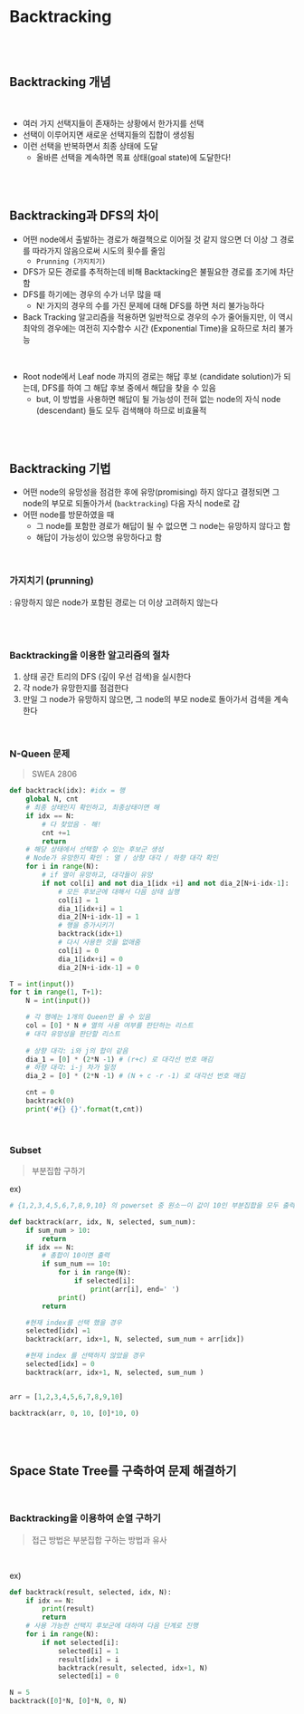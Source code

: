 # Backtracking

<br>

<br>

## Backtracking 개념

<br>

- 여러 가지 선택지들이 존재하는 상황에서 한가지를 선택
- 선택이 이루어지면 새로운 선택지들의 집합이 생성됨
- 이런 선택을 반복하면서 최종 상태에 도달
  - 올바른 선택을 계속하면 목표 상태(goal state)에 도달한다!

<br>

<br>

## Backtracking과 DFS의 차이

- 어떤 node에서 출발하는 경로가 해결책으로 이어질 것 같지 않으면 더 이상 그 경로를 따라가지 않음으로써 시도의 횟수를 줄임
  - `Prunning (가지치기)`
- DFS가 모든 경로를 추적하는데 비해 Backtacking은 불필요한 경로를 조기에 차단함
- DFS를 하기에는 경우의 수가 너무 많을 때
  - N! 가지의 경우의 수를 가진 문제에 대해 DFS를 하면 처리 불가능하다
- Back Tracking 알고리즘을 적용하면 일반적으로 경우의 수가 줄어들지만, 이 역시 최악의 경우에는 여전히 지수함수 시간 (Exponential Time)을 요하므로 처리 불가능

<br>

- Root node에서 Leaf node 까지의 경로는 해답 후보 (candidate solution)가 되는데, DFS를 하여 그 해답 후보 중에서 해답을 찾을 수 있음
  - but, 이 방법을 사용하면 해답이 될 가능성이 전혀 없는 node의 자식 node (descendant) 들도 모두 검색해야 하므로 비효율적

<br>

<br>

## Backtracking 기법

- 어떤 node의 유망성을 점검한 후에 유망(promising) 하지 않다고 결정되면 그 node의 부모로 되돌아가서 (`backtracking`)  다음 자식 node로 감
- 어떤 node를 방문하였을 때
  - 그 node를 포함한 경로가 해답이 될 수 없으면 그 node는 유망하지 않다고 함
  - 해답이 가능성이 있으명 유망하다고 함

<br>

### 가지치기 (prunning)

: 유망하지 않은 node가 포함된 경로는 더 이상 고려하지 않는다

<br>

<br>

### Backtracking을 이용한 알고리즘의 절차

1. 상태 공간 트리의 DFS (깊이 우선 검색)을 실시한다
2. 각 node가 유망한지를 점검한다
3. 만일 그 node가 유망하지 않으면, 그 node의 부모 node로 돌아가서 검색을 계속한다

<br>

### N-Queen 문제

> SWEA 2806

```python
def backtrack(idx): #idx = 행
    global N, cnt
    # 최종 상태인지 확인하고, 최종상태이면 해
    if idx == N:
        # 다 찾았음 - 해!
        cnt +=1
        return 
    # 해당 상태에서 선택할 수 있는 후보군 생성
    # Node가 유망한지 확인 : 열 / 상향 대각 / 하향 대각 확인
    for i in range(N):
        # if 열이 유망하고, 대각들이 유망
        if not col[i] and not dia_1[idx +i] and not dia_2[N+i-idx-1]:
            # 모든 후보군에 대해서 다음 상태 실행 
            col[i] = 1
            dia_1[idx+i] = 1
            dia_2[N+i-idx-1] = 1
            # 행을 증가시키기
            backtrack(idx+1)
            # 다시 사용한 것을 없애줌
            col[i] = 0
            dia_1[idx+i] = 0
            dia_2[N+i-idx-1] = 0

T = int(input())
for t in range(1, T+1):
    N = int(input())

    # 각 행에는 1개의 Queen만 올 수 있음
    col = [0] * N # 열의 사용 여부를 판단하는 리스트
    # 대각 유망성을 판단할 리스트
    
    # 상향 대각: i와 j의 합이 같음
    dia_1 = [0] * (2*N -1) # (r+c) 로 대각선 번호 매김
    # 하향 대각: i-j 차가 일정
    dia_2 = [0] * (2*N -1) # (N + c -r -1) 로 대각선 번호 매김

    cnt = 0
    backtrack(0)
    print('#{} {}'.format(t,cnt))
```

<br>

### Subset

> 부분집합 구하기

ex)

```python
# {1,2,3,4,5,6,7,8,9,10} 의 powerset 중 원소ㅡ이 값이 10인 부분집합을 모두 출력하시오.

def backtrack(arr, idx, N, selected, sum_num):
    if sum_num > 10:
        return
    if idx == N: 
        # 총합이 10이면 출력
        if sum_num == 10:
            for i in range(N):
                if selected[i]:
                    print(arr[i], end=' ')
            print()
        return

    #현재 index를 선택 했을 경우
    selected[idx] =1
    backtrack(arr, idx+1, N, selected, sum_num + arr[idx])

    #현재 index 를 선택하지 않았을 경우
    selected[idx] = 0
    backtrack(arr, idx+1, N, selected, sum_num )


arr = [1,2,3,4,5,6,7,8,9,10]

backtrack(arr, 0, 10, [0]*10, 0)
```

<br>

<br>

## Space State Tree를 구축하여 문제 해결하기

<br>

### Backtracking을 이용하여 순열 구하기

> 접근 방법은 부분집합 구하는 방법과 유사

<br>

ex)

```python
def backtrack(result, selected, idx, N):
    if idx == N:
        print(result)
        return
    # 사용 가능한 선택지 후보군에 대하여 다음 단계로 진행
    for i in range(N):
        if not selected[i]:
            selected[i] = 1
            result[idx] = i
            backtrack(result, selected, idx+1, N)
            selected[i] = 0

N = 5
backtrack([0]*N, [0]*N, 0, N)
```
